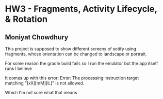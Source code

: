 # HW3 - Fragments, Activity Lifecycle, & Rotation
## Moniyat Chowdhury

This project is supposed to show different screens of sotify using fragments, whose orientation can be changed to landscape or portrait. 

For some reason the gradle build fails so I run the emulator but the app itself runs I believe

It comes up with this error: Error: The processing instruction target matching "[xX][mM][lL]" is not allowed. 

Which I'm not sure what that means
